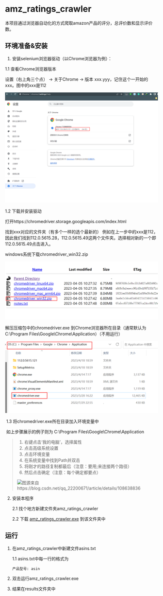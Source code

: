 # amz_ratings_crawler

本项目通过浏览器自动化的方式爬取amazon产品的评分，总评价数和显示评价数。

## 环境准备&安装

1. 安装selenium浏览器驱动（以Chrome浏览器为例）：

  1.1 查看Chrome浏览器版本

  设置（右上角三个点） -> 关于Chrome -> 版本 xxx.yyy，记住这个一开始的xxx。图中的xxx是112

  ![image-20230418190110241](README.assets/image-20230418190110241.png)

  1.2 下载并安装驱动

  打开https://chromedriver.storage.googleapis.com/index.html

  找到xxx对应的文件夹（有多个一样的选个最新的）
  例如在上一步中的xxx是112，因此我们找到112.0.5615.28，112.0.5615.49这两个文件夹。选择相对新的一个即112.0.5615.49点击进入。

  windows系统下载chromedriver_win32.zip

  ![image-20230418190421003](README.assets/image-20230418190421003.png)

  解压压缩包中的chromedriver.exe 到Chrome浏览器所在目录（通常默认为C:\Program Files\Google\Chrome\Application）（不用运行）

  ![image-20230418190538377](README.assets/image-20230418190538377.png)

​	1.3 将chromedriver.exe所在目录加入环境变量中

​			如上步骤展示的例子则为 C:\Program Files\Google\Chrome\Application

> 1. 右键点击‘我的电脑’，选择属性
> 2. 点击高级系统设置
> 3. 点击环境变量
> 4. 在系统变量中找到Path并双击
> 5. 将刚才的路径复制都最后（注意：要用;来连接两个路径）
> 6. 然后点击确定（注意：每个确定都要点）
>
> ![图源来自https://blog.csdn.net/qq_22200671/article/details/108638836](README.assets/watermark,type_ZmFuZ3poZW5naGVpdGk,shadow_10,text_aHR0cHM6Ly9ibG9nLmNzZG4ubmV0L3FxXzIyMjAwNjcx,size_16,color_FFFFFF,t_70#pic_center.png)

2. 安装本程序

   2.1 找个地方新建文件夹amz_ratings_crawler

   2.2 下载 [amz_ratings_crawler.exe](https://github.com/prismleong/amz_ratings_crawler/releases/download/latest/amz_ratings_crawler.exe) 到该文件夹中



## 运行

1. 在amz_ratings_crawler中新建文件asins.txt

   1.1 asins.txt中每一行的格式为

   ```
   产品型号: asin
   ```

2. 双击运行amz_ratings_crawler.exe
3. 结果在results文件夹中
